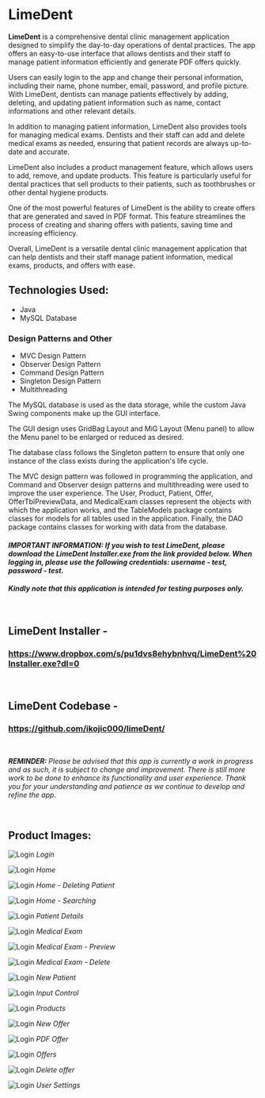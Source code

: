 # LimeDent

<strong>LimeDent</strong> is a comprehensive dental clinic management application designed to simplify the day-to-day operations of dental practices. The app offers an easy-to-use interface that allows dentists and their staff to manage patient information efficiently and generate PDF offers quickly.

Users can easily login to the app and change their personal information, including their name, phone number, email, password, and profile picture. With LimeDent, dentists can manage patients effectively by adding, deleting, and updating patient information such as name, contact informations and other relevant details.

In addition to managing patient information, LimeDent also provides tools for managing medical exams. Dentists and their staff can add and delete medical exams as needed, ensuring that patient records are always up-to-date and accurate.

LimeDent also includes a product management feature, which allows users to add, remove, and update products. This feature is particularly useful for dental practices that sell products to their patients, such as toothbrushes or other dental hygiene products.

One of the most powerful features of LimeDent is the ability to create offers that are generated and saved in PDF format. This feature streamlines the process of creating and sharing offers with patients, saving time and increasing efficiency.

Overall, LimeDent is a versatile dental clinic management application that can help dentists and their staff manage patient information, medical exams, products, and offers with ease. <br>

## Technologies Used:

- Java
- MySQL Database

### Design Patterns and Other

- MVC Design Pattern
- Observer Design Pattern
- Command Design Pattern
- Singleton Design Pattern
- Multithreading

The MySQL database is used as the data storage, while the custom Java Swing components make up the GUI interface.

The GUI design uses GridBag Layout and MiG Layout (Menu panel) to allow the Menu panel to be enlarged or reduced as desired.

The database class follows the Singleton pattern to ensure that only one instance of the class exists during the application's life cycle.

The MVC design pattern was followed in programming the application, and Command and Observer design patterns and multithreading were used to improve the user experience. The User, Product, Patient, Offer, OfferTblPreviewData, and MedicalExam classes represent the objects with which the application works, and the TableModels package contains classes for models for all tables used in the application. Finally, the DAO package contains classes for working with data from the database.
<br>

#### <em><strong>IMPORTANT INFORMATION:</strong> If you wish to test LimeDent, please download the LimeDent Installer.exe from the link provided below. When logging in, please use the following credentials: username - <strong>test</strong>, password - <strong>test</strong>.

#### Kindly note that this application is intended for testing purposes only.</em>

<br>

## <strong>LimeDent Installer -</strong>

### https://www.dropbox.com/s/pu1dvs8ehybnhvq/LimeDent%20Installer.exe?dl=0

<br>

## <strong>LimeDent Codebase -</strong>

### https://github.com/ikojic000/limeDent/

<br>

<em> <strong>REMINDER: </strong> Please be advised that this app is currently a work in progress and as such, it is subject to change and improvement. There is still more work to be done to enhance its functionality and user experience. Thank you for your understanding and patience as we continue to develop and refine the app.</em>

<br>

## Product Images:

![Login](/Images/01%20Login.png)
<em> Login </em>

![Login](/Images/02%20Home.png)
<em> Home </em>

![Login](/Images/02-1%20Delete%20Patient.png)
<em> Home - Deleting Patient </em>

![Login](/Images/02-2%20Search.png)
<em> Home - Searching </em>

![Login](/Images/03%20Patient%20Details.png)
<em> Patient Details </em>

![Login](/Images/04%20Exam.png)
<em> Medical Exam </em>

![Login](/Images/04-1%20Exam%20Preview.png)
<em> Medical Exam - Preview </em>

![Login](/Images/04-2%20Exam%20Delete.png)
<em> Medical Exam - Delete </em>

![Login](/Images/05%20New%20Patient.png)
<em> New Patient </em>

![Login](/Images/06%20Input%20Control.png)
<em> Input Control </em>

![Login](/Images/07%20Products.png)
<em> Products </em>

![Login](/Images/08%20New%20Offer.png)
<em> New Offer </em>

![Login](/Images/08-1%20PDF%20Offer.png)
<em> PDF Offer </em>

![Login](/Images/09%20Offers.png)
<em> Offers </em>

![Login](/Images/09%20-1%20Delete%20Offer.png)
<em> Delete offer </em>

![Login](/Images/10%20User%20Settings.png)
<em> User Settings </em>
